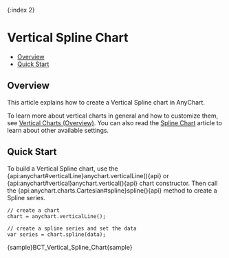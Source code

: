 {:index 2}
# Vertical Spline Chart

* [Overview](#overview)
* [Quick Start](#quick_start)

## Overview

This article explains how to create a Vertical Spline chart in AnyChart.

To learn more about vertical charts in general and how to customize them, see [Vertical Charts (Overview)](Overview).  You can also read the [Spline Chart](../Spline_Chart) article to learn about other available settings.

## Quick Start

To build a Vertical Spline chart, use the {api:anychart#verticalLine}anychart.verticalLine(){api} or {api:anychart#vertical}anychart.vertical(){api} chart constructor. Then call the {api:anychart.charts.Cartesian#spline}spline(){api} method to create a Spline series.

```
// create a chart
chart = anychart.verticalLine();

// create a spline series and set the data
var series = chart.spline(data);
```

{sample}BCT\_Vertical\_Spline\_Chart{sample}